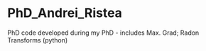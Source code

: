 # PhD_Andrei_Ristea
PhD code developed during my PhD - includes Max. Grad; Radon Transforms (python)
